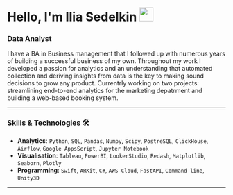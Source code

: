 # Hello, I'm Ilia Sedelkin <img src="https://github.com/blackcater/blackcater/raw/main/images/Hi.gif" height="32"/></h1>
### Data Analyst

I have a BA in Business management that I followed up with numerous years of building a successful business of my own. Throughout my work I developed a passion for analytics and an understanding that automated collection and deriving insights from data is the key to making sound decisions to grow any product. Currentrly working on two projects: streamlining end-to-end analytics for the marketing depatrment and building a web-based booking system.

---
### Skills & Technologies :hammer_and_wrench:

- **Analytics**: `Python`, `SQL`, `Pandas`, `Numpy`, `Scipy`, `PostreSQL`, `ClickHouse`, `Airflow`, `Google AppsScript`, `Jupyter Notebook`
- **Visualisation**: `Tableau`, `PowerBI`, `LookerStudio`, `Redash`, `Matplotlib`, `Seaborn`, `Plotly`
- **Programming**: `Swift`, `ARKit`, `C#`, `AWS Cloud`, `FastAPI`, `Command line`, `Unity3D`
---




<!--
**iliasedelkin/iliasedelkin** is a ✨ _special_ ✨ repository because its `README.md` (this file) appears on your GitHub profile.

Here are some ideas to get you started:

- 🔭 I’m currently working on ...
- 🌱 I’m currently learning ...
- 👯 I’m looking to collaborate on ...
- 🤔 I’m looking for help with ...
- 💬 Ask me about ...
- 📫 How to reach me: ...
- 😄 Pronouns: ...
- ⚡ Fun fact: ...
-->

